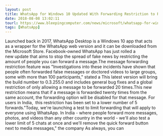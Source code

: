 ```yaml
---
layout: post
title: WhatsApp for Windows 10 Updated With Forwarding Restriction to Reduce Fake news
date: 2018-08-08 13:02:11
tourl: https://www.bleepingcomputer.com/news/microsoft/whatsapp-for-windows-10-updated-with-forwarding-restriction-to-reduce-fake-news/
tags: [WhatsApp]
---
```

Launched back in 2017, WhatsApp Desktop is a Windows 10 app that acts as a wrapper for the WhatsApp web version and it can be downloaded from the Microsoft Store. Facebook-owned WhatsApp has just rolled a new update that aims to stop the spread of fake news by restricting the amount of people you can forward a message.The message forwarding restriction feature was "Investigations into these incidents have shown that people often forwarded false messages or doctored videos to large groups, some with more than 100 participants," stated a This latest version will bring the build number to 0.3.255.0 and includes general bug fixes and a global restriction of only allowing a message to be forwarded 20 times.This new restriction means that if a message is forwarded twenty times from the same account, the forwarding option will be disabled for that message. For users in India,  this restriction has been set to a lower number of 5 forwards."Today, we're launching a test to limit forwarding that will apply to everyone using WhatsApp. In India - where people forward more messages, photos, and videos than any other country in the world - we'll also test a lower limit of 5 chats at once and we'll remove the quick forward button next to media messages," the company As always, you can 